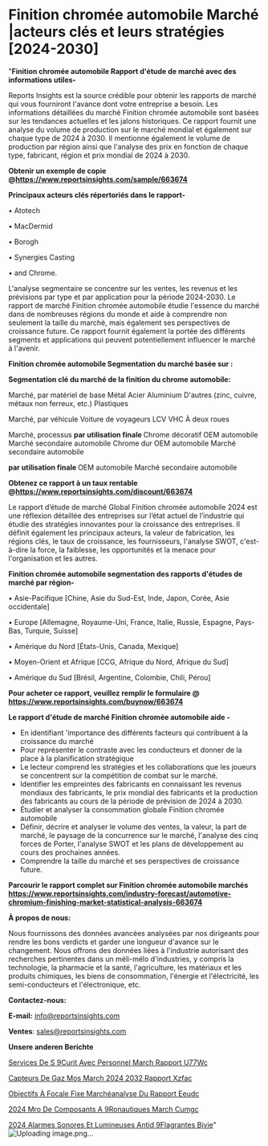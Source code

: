 # Finition chromée automobile Marché |acteurs clés et leurs stratégies [2024-2030]

"<strong>Finition chromée automobile Rapport d'étude de marché avec des informations utiles-</strong>

Reports Insights est la source crédible pour obtenir les rapports de marché qui vous fourniront l'avance dont votre entreprise a besoin. Les informations détaillées du marché Finition chromée automobile sont basées sur les tendances actuelles et les jalons historiques. Ce rapport fournit une analyse du volume de production sur le marché mondial et également sur chaque type de 2024 à 2030. Il mentionne également le volume de production par région ainsi que l'analyse des prix en fonction de chaque type, fabricant, région et prix mondial de 2024 à 2030.

<strong><b>Obtenir un exemple de copie @</b></strong><a href=https://www.reportsinsights.com/sample/663674><strong><b>https://www.reportsinsights.com/sample/663674</b></strong></a>

<b>Principaux acteurs clés répertoriés dans le rapport-</b>

<b> </b>• Atotech

• MacDermid

• Borogh

• Synergies Casting

• and  Chrome.

L'analyse segmentaire se concentre sur les ventes, les revenus et les prévisions par type et par application pour la période 2024-2030. Le rapport de marché Finition chromée automobile étudie l'essence du marché dans de nombreuses régions du monde et aide à comprendre non seulement la taille du marché, mais également ses perspectives de croissance future. Ce rapport fournit également la portée des différents segments et applications qui peuvent potentiellement influencer le marché à l'avenir.

<strong>Finition chromée automobile Segmentation du marché basée sur :</strong>

<strong> Segmentation clé du marché de la finition du chrome automobile: </strong>

Marché, par matériel de base
Métal
Acier
Aluminium
D'autres (zinc, cuivre, métaux non ferreux, etc.)
Plastiques

Marché, par véhicule
Voiture de voyageurs
LCV
VHC
À deux roues

Marché, processus <strong> par utilisation finale </strong>
Chrome décoratif
OEM automobile
Marché secondaire automobile
Chrome dur
OEM automobile
Marché secondaire automobile

<strong> par utilisation finale </strong>
OEM automobile
Marché secondaire automobile

<strong><b>Obtenez ce rapport à un taux rentable @</b></strong><a href=https://www.reportsinsights.com/discount/663674><strong><b>https://www.reportsinsights.com/discount/663674</b></strong></a>

Le rapport d’étude de marché Global Finition chromée automobile 2024 est une réflexion détaillée des entreprises sur l’état actuel de l’industrie qui étudie des stratégies innovantes pour la croissance des entreprises. Il définit également les principaux acteurs, la valeur de fabrication, les régions clés, le taux de croissance, les fournisseurs, l'analyse SWOT, c'est-à-dire la force, la faiblesse, les opportunités et la menace pour l'organisation et les autres.

<strong>Finition chromée automobile segmentation des rapports d'études de marché par région-</strong>

• Asie-Pacifique [Chine, Asie du Sud-Est, Inde, Japon, Corée, Asie occidentale]

• Europe [Allemagne, Royaume-Uni, France, Italie, Russie, Espagne, Pays-Bas, Turquie, Suisse]

• Amérique du Nord [États-Unis, Canada, Mexique]

• Moyen-Orient et Afrique [CCG, Afrique du Nord, Afrique du Sud]

• Amérique du Sud [Brésil, Argentine, Colombie, Chili, Pérou]

<strong>Pour acheter ce rapport, veuillez remplir le formulaire @   <a href=https://www.reportsinsights.com/buynow/663674>https://www.reportsinsights.com/buynow/663674</a></strong>

<strong>Le rapport d'étude de marché Finition chromée automobile aide -</strong>
<ul>
  <li>En identifiant 'importance des différents facteurs qui contribuent à la croissance du marché</li>
  <li>Pour représenter le contraste avec les conducteurs et donner de la place à la planification stratégique</li>
  <li>Le lecteur comprend les stratégies et les collaborations que les joueurs se concentrent sur la compétition de combat sur le marché.</li>
  <li>Identifier les empreintes des fabricants en connaissant les revenus mondiaux des fabricants, le prix mondial des fabricants et la production des fabricants au cours de la période de prévision de 2024 à 2030.</li>
  <li>Étudier et analyser la consommation globale Finition chromée automobile</li>
  <li>Définir, décrire et analyser le volume des ventes, la valeur, la part de marché, le paysage de la concurrence sur le marché, l'analyse des cinq forces de Porter, l'analyse SWOT et les plans de développement au cours des prochaines années.</li>
  <li>Comprendre la taille du marché et ses perspectives de croissance future.</li>
</ul>

<strong>Parcourir le rapport complet sur Finition chromée automobile marchés <a href=https://www.reportsinsights.com/industry-forecast/automotive-chromium-finishing-market-statistical-analysis-663674>https://www.reportsinsights.com/industry-forecast/automotive-chromium-finishing-market-statistical-analysis-663674</a></strong>

<strong>À propos de nous:</strong>

Nous fournissons des données avancées analysées par nos dirigeants pour rendre les bons verdicts et garder une longueur d'avance sur le changement. Nous offrons des données liées à l'industrie autorisant des recherches pertinentes dans un méli-mélo d'industries, y compris la technologie, la pharmacie et la santé, l'agriculture, les matériaux et les produits chimiques, les biens de consommation, l'énergie et l'électricité, les semi-conducteurs et l'électronique, etc.

<strong>Contactez-nous:</strong>

<strong>E-mail:</strong> <a href=mailto:info@reportsinsights.com>info@reportsinsights.com</a>

<strong>Ventes</strong>: <a href=mailto:sales@reportsinsights.com>sales@reportsinsights.com</a>

<strong>Unsere anderen Berichte</strong>

<a href=https://www.linkedin.com/pulse/services-de-s%C3%A9curit%C3%A9-avec-personnel-march%C3%A9-rapport-u77wc/>Services De S 9Curit Avec Personnel March Rapport U77Wc</a>

<a href=https://www.linkedin.com/pulse/capteurs-de-gaz-mos-march%C3%A9-2024-2032-rapport-xzfac/>Capteurs De Gaz Mos March 2024 2032 Rapport Xzfac</a>

<a href=https://www.linkedin.com/pulse/objectifs-à-focale-fixe-marchéanalyse-du-rapport-eeudc/>Objectifs À Focale Fixe Marchéanalyse Du Rapport Eeudc</a>

<a href=https://www.linkedin.com/pulse/2024-mro-de-composants-a%C3%A9ronautiques-march%C3%A9-cumgc/>2024 Mro De Composants A 9Ronautiques March Cumgc</a>

<a href=https://www.linkedin.com/pulse/2024-alarmes-sonores-et-lumineuses-antid%C3%A9flagrantes-bjvie/>2024 Alarmes Sonores Et Lumineuses Antid 9Flagrantes Bjvie</a>"
![Uploading image.png…]()
